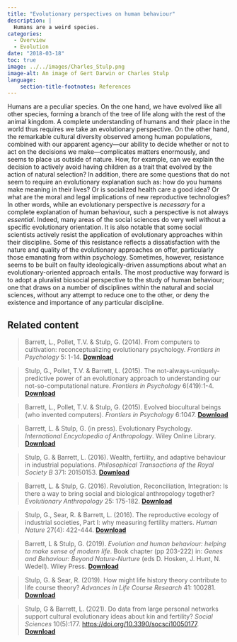 ```yaml
---
title: "Evolutionary perspectives on human behaviour"
description: |
  Humans are a weird species.
categories:
  - Overview
  - Evolution
date: "2018-03-18"
toc: true
image: ../../images/Charles_Stulp.png
image-alt: An image of Gert Darwin or Charles Stulp
language: 
    section-title-footnotes: References
---
```


Humans are a peculiar species. On the one hand, we have evolved like all other species, forming a branch of the tree of life along with the rest of the animal kingdom. A complete understanding of humans and their place in the world thus requires we take an evolutionary perspective. On the other hand, the remarkable cultural diversity observed among human populations, combined with our apparent agency—our ability to decide whether or not to act on the decisions we make—complicates matters enormously, and seems to place us outside of nature. How, for example, can we explain the decision to actively avoid having children as a trait that evolved by the action of natural selection? In addition, there are some questions that do not seem to require an evolutionary explanation such as: how do you humans make meaning in their lives? Or is socialized health care a good idea? Or what are the moral and legal implications of new reproductive technologies? In other words, while an evolutionary perspective is _necessary_ for a complete explanation of human behaviour, such a perspective is not always _essential_. Indeed, many areas of the social sciences do very well without a specific evolutionary orientation. It is also notable that some social scientists actively resist the application of evolutionary approaches within their discipline. Some of this resistance reflects a dissatisfaction with the nature and quality of the evolutionary approaches on offer, particularly those emanating from within psychology. Sometimes, however, resistance seems to be built on faulty ideologically-driven assumptions about what an evolutionary-oriented approach entails. The most productive way forward is to adopt a pluralist biosocial perspective to the study of human behaviour; one that draws on a number of disciplines within the natural and social sciences, without any attempt to reduce one to the other, or deny the existence and importance of any particular discipline. 

## Related content

> Barrett, L., Pollet, T.V. & Stulp, G. (2014). From computers to cultivation: reconceptualizing evolutionary psychology. *Frontiers in Psychology* 5: 1-14. <a href="https://www.frontiersin.org/articles/10.3389/fpsyg.2014.00867/full" target="_blank">**Download**</a>

> Stulp, G., Pollet, T.V. & Barrett, L. (2015). The not-always-uniquely-predictive power of an evolutionary approach to understanding our not-so-computational nature. *Frontiers in Psychology* 6(419):1-4. <a href="https://www.frontiersin.org/articles/10.3389/fpsyg.2015.00419/full" target="_blank">**Download**</a> 

> Barrett, L., Pollet, T.V. & Stulp, G. (2015). Evolved biocultural beings (who invented computers). *Frontiers in Psychology* 6:1047. <a href="https://www.frontiersin.org/articles/10.3389/fpsyg.2015.01047/full" target="_blank">**Download**</a> 

> Barrett, L. & Stulp, G. (in press). Evolutionary Psychology. *International Encyclopedia of Anthropology*. Wiley Online Library. <a href="/pdf/2016_Barrett & Stulp_Encyclopedia_Evolutionary-Psychology.pdf" target="_blank">**Download**</a> 

> Stulp, G. & Barrett, L. (2016). Wealth, fertility, and adaptive behaviour in industrial populations. *Philosophical Transactions of the Royal Society B* 371: 20150153. <a href="/pdf/2016_Stulp & Barrett_Phil_Trans_Wealth.pdf" target="_blank">**Download**</a> 

> Barrett, L. & Stulp, G. (2016). Revolution, Reconciliation, Integration: Is there a way to bring social and biological anthropology together? *Evolutionary Anthropology* 25: 175-182. <a href="/pdf/2016_Barrett&Stulp_Ev_Anth.pdf" target="_blank">**Download**</a>

> Stulp, G., Sear, R. & Barrett, L. (2016). The reproductive ecology of industrial societies, Part I: why measuring fertility matters. *Human Nature* 27(4): 422-444. <a href="https://link.springer.com/article/10.1007%2Fs12110-016-9269-4" target="_blank">**Download**</a>

> Barrett, L & Stulp, G. (2019). *Evolution and human behaviour: helping to make sense of modern life*. Book chapter (pp 203-222) in: *Genes and Behaviour: Beyond Nature-Nurture* (eds D. Hosken, J. Hunt, N. Wedell). Wiley Press. <a href="/pdf/2019_Barrett & Stulp_Modern life.pdf" target="_blank">**Download**</a>

> Stulp, G. & Sear, R. (2019). How might life history theory contribute to life course theory? *Advances in Life Course Research* 41: 100281. <a href="/pdf/2019_stulp_sear.pdf" target="_blank">**Download**</a>

> Stulp, G & Barrett, L. (2021). Do data from large personal networks support cultural evolutionary ideas about kin and fertility? *Social Sciences* 10(5):177. https://doi.org/10.3390/socsci10050177. <a href="https://doi.org/10.3390/socsci10050177" target="_blank">**Download**</a>